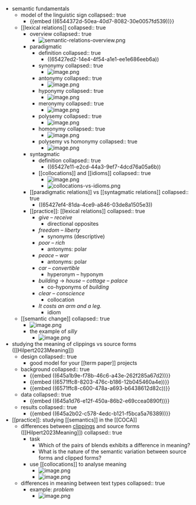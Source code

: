 - semantic fundamentals
	- model of the linguistic sign
	  collapsed:: true
		- {{embed ((6544372d-50ea-40d7-8082-30e0057fd539))}}
	- [[lexical relations]]
	  collapsed:: true
		- overview
		  collapsed:: true
			- ![semantic-relations-overview.png](../assets/semantic-relations-overview_1698949387136_0.png)
		- paradigmatic
			- definition
			  collapsed:: true
				- ((65427ed2-14e4-4f54-a1e1-ee1e686eeb6a))
			- synonymy
			  collapsed:: true
				- ![image.png](../assets/image_1703174058434_0.png)
			- antonymy
			  collapsed:: true
				- ![image.png](../assets/image_1703174076523_0.png)
			- hyponymy
			  collapsed:: true
				- ![image.png](../assets/image_1703174092188_0.png)
			- meronymy
			  collapsed:: true
				- ![image.png](../assets/image_1703174107080_0.png)
			- polysemy
			  collapsed:: true
				- ![image.png](../assets/image_1703174132722_0.png)
			- homonymy
			  collapsed:: true
				- ![image.png](../assets/image_1703174144541_0.png)
			- polysemy vs homonymy
			  collapsed:: true
				- ![image.png](../assets/image_1703174172496_0.png)
		- syntagmatic
			- definition
			  collapsed:: true
				- ((65427e11-e2cd-44a3-9ef7-4dcd76a05a6b))
			- [[collocations]] and [[idioms]]
			  collapsed:: true
				- ![image.png](../assets/image_1703174216245_0.png)
				- ![collocations-vs-idioms.png](../assets/collocations-vs-idioms_1698949088595_0.png)
		- [[paradigmatic relations]] vs [[syntagmatic relations]]
		  collapsed:: true
			- ((65427ef4-81da-4ce9-a846-03de8a1505e3))
		- [[practice]]: [[lexical relations]]
		  collapsed:: true
			- *give* – *receive*
				- directional opposites
			- *freedom* – *liberty*
				- synonyms (descriptive)
			- *poor* – *rich*
				- antonyms: polar
			- *peace* – *war*
				- antonyms: polar
			- *car* – *convertible*
				- hyperonym – hyponym
			- *building* → *house* – *cottage* – *palace*
				- co-hyponyms of *building*
			- *clear* – *conscience*
				- collocation
			- *It costs an arm and a leg.*
				- idiom
	- [[semantic change]]
	  collapsed:: true
		- ![image.png](../assets/image_1703174250246_0.png)
		- the example of *silly*
			- ![image.png](../assets/image_1703174276050_0.png)
- studying the meaning of clippings vs source forms ([[Hilpert2023Meaning]])
	- design
	  collapsed:: true
		- good model for your [[term paper]] projects
	- background
	  collapsed:: true
		- {{embed ((645a1b9e-f78b-46c6-a43e-262f285a67d2))}}
		- {{embed ((6571ffc8-8203-476c-b186-12b045460a4e))}}
		- {{embed ((6571ffc8-c600-478a-a693-b6438612d82c))}}
	- data
	  collapsed:: true
		- {{embed ((645a1d76-e12f-450a-86b2-e69ccea0890f))}}
	- results
	  collapsed:: true
		- {{embed ((645a2b02-c578-4edc-b121-f5bca5a76389))}}
- [[practice]]: studying [[semantics]] in the [[COCA]]
	- differences between [clippings]([[clipping]]) and source forms ([[Hilpert2023Meaning]])
	  collapsed:: true
		- task
			- Which of the pairs of blends exhibits a difference in meaning?
			- What is the nature of the semantic variation between source forms and clipped forms?
		- use [[collocations]] to analyse meaning
			- ![image.png](../assets/image_1703241715733_0.png)
			- ![image.png](../assets/image_1702566403073_0.png)
	- differences in meaning between text types
	  collapsed:: true
		- example: *problem*
			- ![image.png](../assets/image_1703174640456_0.png)